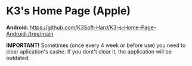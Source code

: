 # K3's Home Page (Apple)
**Android:** https://github.com/K3Soft-Hard/K3-s-Home-Page-Android-/tree/main

**IMPORTANT!**
Sometimes (once every 4 week or before use)
you need to clear aplication's cashe.
If you dont't clear it, the application
will be outdated.
